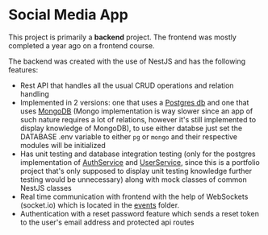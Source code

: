 # Social Media App

This project is primarily a **backend** project. The frontend was mostly completed a year ago on a frontend course.

The backend was created with the use of NestJS and has the following features:

- Rest API that handles all the usual CRUD operations and relation handling
- Implemented in 2 versions: one that uses a [Postgres db](https://github.com/josipslavic/social-media-app/blob/main/backend/src/pg) and one that uses [MongoDB](https://github.com/josipslavic/social-media-app/blob/main/backend/src/mongo) (Mongo implementation is way slower since an app of such nature requires a lot of relations, however it's still implemented to display knowledge of MongoDB), to use either databse just set the DATABASE .env variable to either `pg` or `mongo` and their respective modules will be initialized
- Has unit testing and database integration testing (only for the postgres implementation of [AuthService](https://github.com/josipslavic/social-media-app/blob/main/backend/src/pg/auth/auth.service.spec.ts) and [UserService](https://github.com/josipslavic/social-media-app/blob/main/backend/src/pg/user/user.service.spec.ts), since this is a portfolio project that's only supposed to display unit testing knowledge further testing would be unnecessary) along with mock classes of common NestJS classes
- Real time communication with frontend with the help of WebSockets (socket.io) which is located in the [events](https://github.com/josipslavic/social-media-app/blob/main/backend/src/pg/events) folder.
- Authentication with a reset password feature which sends a reset token to the user's email address and protected api routes
